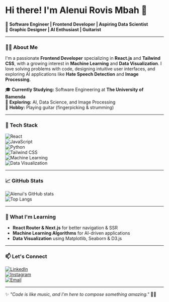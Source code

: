 # Hi there! I'm Alenui Rovis Mbah 👋

🚀 **Software Engineer | Frontend Developer | Aspiring Data Scientist**  
🎨 **Graphic Designer | AI Enthusiast | Guitarist**  

---

### 👨‍💻 About Me
I'm a passionate **Frontend Developer** specializing in **React.js** and **Tailwind CSS**, with a growing interest in **Machine Learning** and **Data Visualization**. I love solving problems with code, designing intuitive user interfaces, and exploring AI applications like **Hate Speech Detection** and **Image Processing**.

🎓 **Currently Studying:** Software Engineering at **The University of Bamenda**  
🔬 **Exploring:** AI, Data Science, and Image Processing  
🎸 **Hobby:** Playing guitar (fingerpicking & strumming)  

---

### 🚀 Tech Stack

![React](https://img.shields.io/badge/-React-61DAFB?style=flat&logo=react&logoColor=white)  
![JavaScript](https://img.shields.io/badge/-JavaScript-F7DF1E?style=flat&logo=javascript&logoColor=black)  
![Python](https://img.shields.io/badge/-Python-3776AB?style=flat&logo=python&logoColor=white)  
![Tailwind CSS](https://img.shields.io/badge/-TailwindCSS-06B6D4?style=flat&logo=tailwindcss&logoColor=white)  
![Machine Learning](https://img.shields.io/badge/-Machine_Learning-F9AB00?style=flat&logo=tensorflow&logoColor=white)  
![Data Visualization](https://img.shields.io/badge/-Data_Visualization-FF6F00?style=flat&logo=plotly&logoColor=white)  

---

### 📈 GitHub Stats

![Alenui's GitHub stats](https://github-readme-stats.vercel.app/api?username=AlenuiRovis&show_icons=true&theme=radical)  
![Top Langs](https://github-readme-stats.vercel.app/api/top-langs/?username=AlenuiRovis&layout=compact&theme=radical)  

---

### 🌱 What I'm Learning
- **React Router & Next.js** for better navigation & SSR  
- **Machine Learning Algorithms** for AI-driven applications  
- **Data Visualization** using Matplotlib, Seaborn & D3.js  

---

### 📫 Let's Connect
[![LinkedIn](https://img.shields.io/badge/-LinkedIn-0077B5?style=flat&logo=linkedin&logoColor=white)](https://www.linkedin.com/in/alenui-rovis-23569727b/)  
[![Instagram](https://img.shields.io/badge/-Instagram-E4405F?style=flat&logo=instagram&logoColor=white)](https://www.instagram.com/alenui_graphics/)  
[![Email](https://img.shields.io/badge/-Email-D14836?style=flat&logo=gmail&logoColor=white)](mailto:rovisalenui@gmail.com)  

---

✨ _"Code is like music, and I'm here to compose something amazing."_ 🎵🔥

